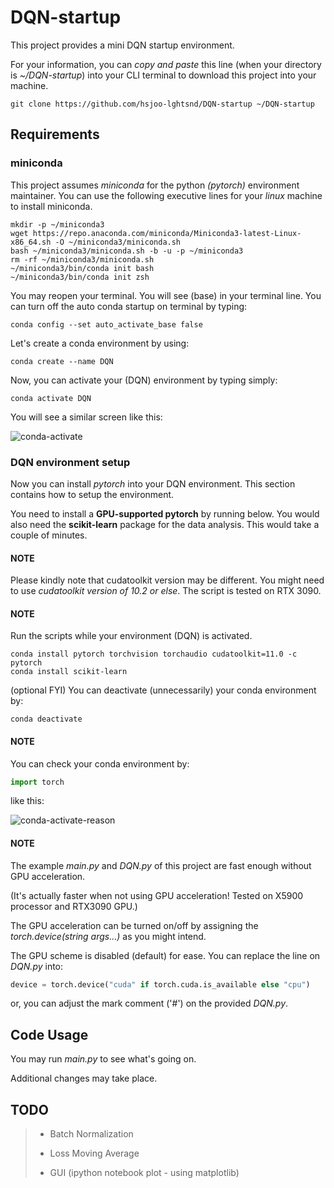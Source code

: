 # DQN-startup
This project provides a mini DQN startup environment.

For your information, you can <i>copy and paste</i> this line (when your directory is <i>~/DQN-startup</i>) into your CLI terminal to download this project into your machine.

```shell
git clone https://github.com/hsjoo-lghtsnd/DQN-startup ~/DQN-startup
```

## Requirements
### miniconda
This project assumes <i>miniconda</i> for the python <i>(pytorch)</i> environment maintainer. You can use the following executive lines for your <i>linux</i> machine to install miniconda.

```shell
mkdir -p ~/miniconda3
wget https://repo.anaconda.com/miniconda/Miniconda3-latest-Linux-x86_64.sh -O ~/miniconda3/miniconda.sh
bash ~/miniconda3/miniconda.sh -b -u -p ~/miniconda3
rm -rf ~/miniconda3/miniconda.sh
~/miniconda3/bin/conda init bash
~/miniconda3/bin/conda init zsh
```

You may reopen your terminal. You will see (base) in your terminal line. You can turn off the auto conda startup on terminal by typing:

```shell
conda config --set auto_activate_base false
```

Let's create a conda environment by using:
```shell
conda create --name DQN
```

Now, you can activate your (DQN) environment by typing simply:
```shell
conda activate DQN
```
You will see a similar screen like this:

![conda-activate](https://user-images.githubusercontent.com/46191084/178430890-7f6caeba-50be-40a7-9bd3-557cdb089ae8.png)

### DQN environment setup
Now you can install <i>pytorch</i> into your DQN environment. This section contains how to setup the environment.

You need to install a <b>GPU-supported pytorch</b> by running below. You would also need the <b>scikit-learn</b> package for the data analysis. This would take a couple of minutes.
#### NOTE
Please kindly note that cudatoolkit version may be different. You might need to use <i>cudatoolkit version of 10.2 or else</i>. The script is tested on RTX 3090.

#### NOTE
Run the scripts while your environment (DQN) is activated.

```shell
conda install pytorch torchvision torchaudio cudatoolkit=11.0 -c pytorch
conda install scikit-learn
```

(optional FYI) You can deactivate (unnecessarily) your conda environment by:

```shell
conda deactivate
```
#### NOTE
You can check your conda environment by:
```python
import torch
```
like this:

![conda-activate-reason](https://user-images.githubusercontent.com/46191084/178488583-8b5569cf-2f8f-470f-b7c2-d582b96cf4ef.png)

#### NOTE
The example <i>main.py</i> and <i>DQN.py</i> of this project are fast enough without GPU acceleration.

(It's actually faster when not using GPU acceleration! Tested on X5900 processor and RTX3090 GPU.)

The GPU acceleration can be turned on/off by assigning the <i>torch.device(string args...)</i> as you might intend.

The GPU scheme is disabled (default) for ease. You can replace the line on <i>DQN.py</i> into:
```python
device = torch.device("cuda" if torch.cuda.is_available else "cpu")
```
or, you can adjust the mark comment ('#') on the provided <i>DQN.py</i>.

## Code Usage
You may run <i>main.py</i> to see what's going on.

Additional changes may take place.

## TODO
> - Batch Normalization
> 
> - Loss Moving Average
> 
> - GUI (ipython notebook plot - using matplotlib)
